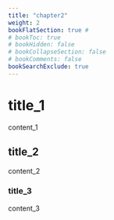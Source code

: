 ```yaml
---
title: "chapter2"
weight: 2
bookFlatSection: true # 
# bookToc: true
# bookHidden: false
# bookCollapseSection: false
# bookComments: false
bookSearchExclude: true
---
```

# title_1
content_1

## title_2
content_2

### title_3
content_3